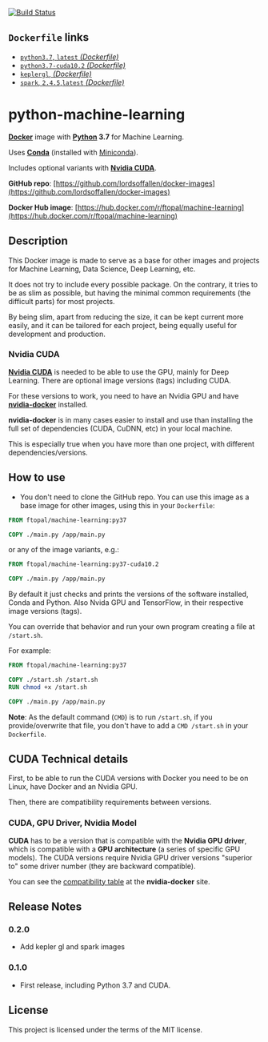 [![Build Status](https://travis-ci.org/lordsoffallen/docker-images.svg?branch=master)](https://travis-ci.org/lordsoffallen/docker-images)

## `Dockerfile` links

* [`python3.7`, `latest` _(Dockerfile)_](https://github.com/lordsoffallen/docker-images/blob/master/py37/Dockerfile)
* [`python3.7-cuda10.2` _(Dockerfile)_](https://github.com/lordsoffallen/docker-images/blob/master/py37-cuda10.2/Dockerfile)
* [`keplergl`, _(Dockerfile)_](https://github.com/lordsoffallen/docker-images/blob/master/keplergl/Dockerfile)
* [`spark`, `2.4.5`,`latest` _(Dockerfile)_](https://github.com/lordsoffallen/docker-images/blob/master/spark/Dockerfile)

# python-machine-learning

[**Docker**](https://www.docker.com/) image with **[Python](https://www.python.org/) 3.7** for Machine Learning.

Uses [**Conda**](https://conda.io/en/latest/) (installed with [Miniconda](https://docs.conda.io/en/latest/miniconda.html)).

Includes optional variants with [**Nvidia CUDA**](https://www.geforce.com/hardware/technology/cuda).

**GitHub repo**: [https://github.com/lordsoffallen/docker-images](https://github.com/lordsoffallen/docker-images)

**Docker Hub image**: [https://hub.docker.com/r/ftopal/machine-learning](https://hub.docker.com/r/ftopal/machine-learning)

## Description

This Docker image is made to serve as a base for other images and projects for Machine Learning, Data Science, Deep Learning, etc.

It does not try to include every possible package. On the contrary, it tries to be as slim as possible, but having the minimal common requirements (the difficult parts) for most projects.

By being slim, apart from reducing the size, it can be kept current more easily, and it can be tailored for each project, being equally useful for development and production.

### Nvidia CUDA

[**Nvidia CUDA**](https://www.geforce.com/hardware/technology/cuda) is needed to be able to use the GPU, mainly for Deep Learning. There are optional image versions (tags) including CUDA.

For these versions to work, you need to have an Nvidia GPU and have [**nvidia-docker**](https://github.com/NVIDIA/nvidia-docker) installed.

**nvidia-docker** is in many cases easier to install and use than installing the full set of dependencies (CUDA, CuDNN, etc) in your local machine.

This is especially true when you have more than one project, with different dependencies/versions.

## How to use

* You don't need to clone the GitHub repo. You can use this image as a base image for other images, using this in your `Dockerfile`:

```Dockerfile
FROM ftopal/machine-learning:py37

COPY ./main.py /app/main.py
```

or any of the image variants, e.g.:

```Dockerfile
FROM ftopal/machine-learning:py37-cuda10.2

COPY ./main.py /app/main.py
```

By default it just checks and prints the versions of the software installed, Conda and Python. Also Nvida GPU and TensorFlow, in their respective image versions (tags).

You can override that behavior and run your own program creating a file at `/start.sh`.

For example:

```Dockerfile
FROM ftopal/machine-learning:py37

COPY ./start.sh /start.sh
RUN chmod +x /start.sh

COPY ./main.py /app/main.py
```

**Note**: As the default command (`CMD`) is to run `/start.sh`, if you provide/overwrite that file, you don't have to add a `CMD /start.sh` in your `Dockerfile`.

## CUDA Technical details

First, to be able to run the CUDA versions with Docker you need to be on Linux, have Docker and an Nvidia GPU.

Then, there are compatibility requirements between versions.

### CUDA, GPU Driver, Nvidia Model

**CUDA** has to be a version that is compatible with the **Nvidia GPU driver**, which is compatible with a **GPU architecture** (a series of specific GPU models). The CUDA versions require Nvidia GPU driver versions "superior to" some driver number (they are backward compatible).

You can see the [compatibility table](https://github.com/NVIDIA/nvidia-docker/wiki/CUDA#requirements) at the **nvidia-docker** site.


## Release Notes

### 0.2.0 

- Add kepler gl and spark images

### 0.1.0

- First release, including Python 3.7 and CUDA.

## License

This project is licensed under the terms of the MIT license.
